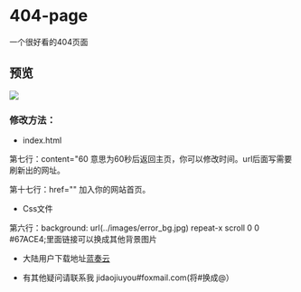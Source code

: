 # 404-page
一个很好看的404页面

## 预览

![](https://raw.githubusercontent.com/jidaojiuyou/404-page/master/%E9%A2%84%E8%A7%88/1.jpg)
### 修改方法：
* index.html

第七行：content="60 意思为60秒后返回主页，你可以修改时间。url后面写需要刷新出的网址。

第十七行：href="" 加入你的网站首页。

* Css文件


第六行：background: url(../images/error_bg.jpg) repeat-x scroll 0 0 #67ACE4;里面链接可以换成其他背景图片


* 大陆用户下载地址[蓝奏云](https://www.lanzous.com/i1t1nmb)


* 有其他疑问请联系我  jidaojiuyou#foxmail.com(将#换成@）
